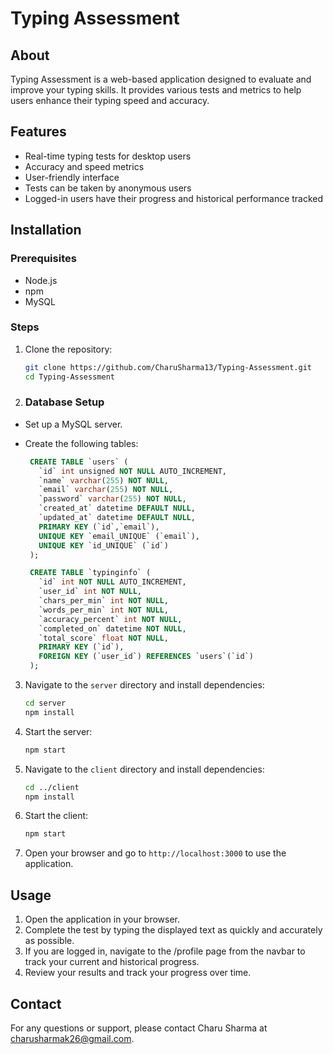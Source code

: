 # Typing Assessment

## About
Typing Assessment is a web-based application designed to evaluate and improve your typing skills. It provides various tests and metrics to help users enhance their typing speed and accuracy.

## Features
- Real-time typing tests for desktop users
- Accuracy and speed metrics
- User-friendly interface
- Tests can be taken by anonymous users
- Logged-in users have their progress and historical performance tracked
  
## Installation

### Prerequisites
- Node.js
- npm
- MySQL

### Steps
1. Clone the repository:
    ```bash
    git clone https://github.com/CharuSharma13/Typing-Assessment.git
    cd Typing-Assessment
    ```
    
2. ### Database Setup
 - Set up a MySQL server.
 - Create the following tables:

   ```sql
    CREATE TABLE `users` (
      `id` int unsigned NOT NULL AUTO_INCREMENT,
      `name` varchar(255) NOT NULL,
      `email` varchar(255) NOT NULL,
      `password` varchar(255) NOT NULL,
      `created_at` datetime DEFAULT NULL,
      `updated_at` datetime DEFAULT NULL,
      PRIMARY KEY (`id`,`email`),
      UNIQUE KEY `email_UNIQUE` (`email`),
      UNIQUE KEY `id_UNIQUE` (`id`)
    );

    CREATE TABLE `typinginfo` (
      `id` int NOT NULL AUTO_INCREMENT,
      `user_id` int NOT NULL,
      `chars_per_min` int NOT NULL,
      `words_per_min` int NOT NULL,
      `accuracy_percent` int NOT NULL,
      `completed_on` datetime NOT NULL,
      `total_score` float NOT NULL,
      PRIMARY KEY (`id`),
      FOREIGN KEY (`user_id`) REFERENCES `users`(`id`)
    );
    ```

3. Navigate to the `server` directory and install dependencies:
    ```bash
    cd server
    npm install
    ```

4. Start the server:
    ```bash
    npm start
    ```

5. Navigate to the `client` directory and install dependencies:
    ```bash
    cd ../client
    npm install
    ```

6. Start the client:
    ```bash
    npm start
    ```

7. Open your browser and go to `http://localhost:3000` to use the application.

## Usage
1. Open the application in your browser.
2. Complete the test by typing the displayed text as quickly and accurately as possible.
3. If you are logged in, navigate to the /profile page from the navbar to track your current and historical progress.
4. Review your results and track your progress over time.


## Contact
For any questions or support, please contact Charu Sharma at [charusharmak26@gmail.com](mailto:charusharmak26@gmail.com).

